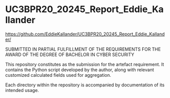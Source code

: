 # UC3BPR20_20245_Report_Eddie_Kallander
https://github.com/EddieKallander/UC3BPR20_20245_Report_Eddie_Kallander/

SUBMITTED IN PARTIAL FULFILLMENT OF THE REQUIREMENTS FOR THE AWARD OF THE DEGREE OF BACHELOR IN CYBER SECURITY


This repository constitutes as the submission for the artefact requirement. 
It contains the Python script developed by the author, along with relevant customized calculated fields used for aggregation.

Each directory within the repository is accompanied by documentation of its intended usage.
